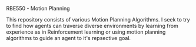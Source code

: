 RBE550 - Motion Planning

This repository consists of various Motion Planning Algorithms. I seek to try to find how agents can traverse diverse environments by learning from experience as in Reinforcement learning or using motion planning algorithms to guide an agent to it's repsective goal.
